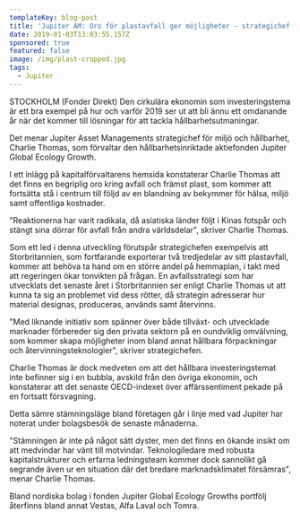 ```yaml
---
templateKey: blog-post
title: 'Jupiter AM: Oro för plastavfall ger möjligheter - strategichef'
date: 2019-01-03T13:03:55.157Z
sponsored: true
featured: false
image: /img/plast-cropped.jpg
tags:
  - Jupiter
---
```

STOCKHOLM (Fonder Direkt) Den cirkulära ekonomin som investeringstema är ett bra exempel på hur och varför 2019 ser ut att bli ännu ett omdanande år när det kommer till lösningar för att tackla hållbarhetsutmaningar.

Det menar Jupiter Asset Managements strategichef för miljö och hållbarhet, Charlie Thomas, som förvaltar den hållbarhetsinriktade aktiefonden Jupiter Global Ecology Growth.

I ett inlägg på kapitalförvaltarens hemsida konstaterar Charlie Thomas att det finns en begriplig oro kring avfall och främst plast, som kommer att fortsätta stå i centrum till följd av en blandning av bekymmer för hälsa, miljö samt offentliga kostnader.

"Reaktionerna har varit radikala, då asiatiska länder följt i Kinas fotspår och stängt sina dörrar för avfall från andra världsdelar", skriver Charlie Thomas.

Som ett led i denna utveckling förutspår strategichefen exempelvis att Storbritannien, som fortfarande exporterar två tredjedelar av sitt plastavfall, kommer att behöva ta hand om en större andel på hemmaplan, i takt med att regeringen ökar tonvikten på frågan. En avfallsstrategi som har utvecklats det senaste året i Storbritannien ser enligt Charlie Thomas ut att kunna ta sig an problemet vid dess rötter, då strategin adresserar hur material designas, produceras, används samt återvinns.

"Med liknande initiativ som spänner över både tillväxt- och utvecklade marknader förbereder sig den privata sektorn på en oundviklig omvälvning, som kommer skapa möjligheter inom bland annat hållbara förpackningar och återvinningsteknologier", skriver strategichefen.

Charlie Thomas är dock medveten om att det hållbara investeringstemat inte befinner sig i en bubbla, avskild från den övriga ekonomin, och konstaterar att det senaste OECD-indexet över affärssentiment pekade på en fortsatt försvagning.

Detta sämre stämningsläge bland företagen går i linje med vad Jupiter har noterat under bolagsbesök de senaste månaderna.

"Stämningen är inte på något sätt dyster, men det finns en ökande insikt om att medvindar har vänt till motvindar. Teknologiledare med robusta kapitalstrukturer och erfarna ledningsteam kommer dock sannolikt gå segrande även ur en situation där det bredare marknadsklimatet försämras", menar Charlie Thomas.

Bland nordiska bolag i fonden Jupiter Global Ecology Growths portfölj återfinns bland annat Vestas, Alfa Laval och Tomra.
